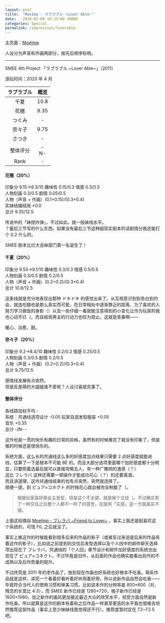 ```yaml
---
layout: post
title:  "MoeImp - ラブラブル ~Lover Able~"
date:   2020-02-09 16:33:00 +0800
categories: Special
permalink: /impression/loverable
---
```


主页面：[MoeImp](http://yoro.xyz/impression)

人设分为声音和作画两部分，按先后顺序标明。

---

SMEE 4th Project 「ラブラブル ~Lover Able~」（2011）

游玩时间：2020 年 4 月

| ラブラブル | 概览 |
| :---------------: |:---: |
| 千夏 | 10.8 |
| 花穂 | 9.35 |
| つぐみ | - |
| 奈々子 | 9.75 |
| さつき | - |
| 整体评分 |-<br />N-|
| Rank |-|

#### 花穂（20%）

印象分 9.15→8.3/10 趣味性 0.15/0.3 情感 0.3/0.5<br />
人物刻画 0.3/0.5 剧情 0.05/0.5<br />
人物（声音 + 作画）(0.1+0.15)/(0.3+0.4)<br />
实妹结婚结局 ±0.0<br />
总计 9.35/12.5

传说中的「妹控炸弹」，不过如此。就一般妹线水平。<br />
？最后三节写的什么东西。如果没有最后三节这种超现实剧本的话剧情分我还能打个 0.2 什么的。

SMEE 剧本比烂大会妹部门第一名诞生了！

#### 千夏（20%）

印象分 9.55→9.1/10 趣味性 0.3/0.3 情感 0.5/0.5<br />
人物刻画 0.3/0.5 剧情 0.2/0.5<br />
人物（声音 + 作画）(0.2+0.2)/(0.3+0.4)<br />
总计 10.8/12.5

这条线就是充分地表现出那种 ドキドキ 的感觉出来了。从互相意识到到告白到约会，就连吃醋也是那么真实而可爱。在日常相处中逐渐靠近的距离、为了喜欢的人努力学习做饭的身影（）以及一些仔细一看就能注意得到的小变化让作为玩家的我也心动不已（。而且结局男主的行动力也叹为观止。这就是青春啊——

暖心、治愈、甜。

#### 奈々子（20%）

印象分 9.2→8.4/10 趣味性 0.2/0.3 情感 0.25/0.5<br />
人物刻画 0.3/0.5 剧情 0.2/0.5<br />
人物（声音 + 作画）(0.2+0.2)/(0.3+0.4)<br />
总计 9.75/12.5

感情线发展有点突然。<br />
但是反差萌的大姐姐谁不爱呢？人设讨喜就完事了。

#### 整体评分

各线路加权平均 -<br />
系统：共通线选项设计 -0.05 玩家自选发型服装 +0.05<br />
音乐 +0.35<br />
总计 -/N- -

这作也是一贯的快乐有趣的日常的风格，虽然有的时候推完了就没有印象了，但是推的时候还是很快乐的。

系统方面，这么长的共通线这么多的好感度加点结果只需要 2 点好感度就能进线，估算了一下是根本不可能 BE 的，而且大部分选项里面哪个加好感度都十分明显，只要照着选最后就可以直接攻略五人，有一种广撒网的渣感（？）<br />
这比 フレラバ 这种还需要一顿操作才能成功花心（？）的还要离谱。<br />
而且讲道理，这作共通线结束的也有点突然，突然就选择了。<br />
顺便一提，到 ピュア×コネクト 的时候花心就会被完全制裁了（。

> 根据玩家喜好换女主发型，但是这个不关键，就是换个立绘（。不过确实有了一种交往之后整个人都不一样了的感觉，在提供「实感」这一方面属实不错。

上面这段摘自 [MoeImp - フレラバ ~Friend to Lover~](http://yoro.xyz/impression/ftl) 。事实上我还是挺喜欢这个系统的，可惜 FtL 之后就没了。

事实上推这作的时候能看到很多后来的作品的影子（或者反过来说是后来的作品有着这作的影子），比如说之前提到的交往后发型选择以及个人线中的邮件聊天选择项出现在了 フレラバ，共通线的「个人回」章节设计和邮件加好感度的系统也出现在了 ピュア×コネクト。不过毕竟是旧作，从后面的作品也确实能看出前作的不成熟以及后作质量的提升。

不过终究是 2011 年的老作品了，放到现在作画也好系统也好根本不吃香。萌系作品就是这样，讲究一个看着好看听着好听用着好用，所以说新作品自然会吃香——毕竟符合当代人的使用习惯和审美习惯。比如说本作的分辨率是 800×600（对，残念的长宽比 4:3），而 SMEE 新作已经是 1280×720，柚子新作已经是 1920×1080，加之新作的画风更加接近最近大众的欣赏水平，视觉方面自然是新作吃香。所以就算是这作的剧本有着和之后作品一样甚至更高的水平我也很难去坦然推荐这部作品（事实上至少妹妹线我觉得还不行），推荐度暂时定在 T2~T2.5 吧。
